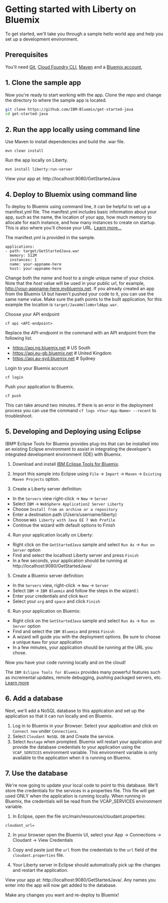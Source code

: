 
# Getting started with Liberty on Bluemix
To get started, we'll take you through a sample hello world app and help you set up a development environment.

## Prerequisites

You'll need [Git](https://git-scm.com/downloads), [Cloud Foundry CLI](https://github.com/cloudfoundry/cli#downloads), [Maven](https://maven.apache.org/download.cgi) and a [Bluemix account](https://console.ng.bluemix.net/registration/),

## 1. Clone the sample app

Now you're ready to start working with the app. Clone the repo and change the directory to where the sample app is located.
  ```bash
  git clone https://github.com/IBM-Bluemix/get-started-java
  cd get-started-java
  ```

## 2. Run the app locally using command line

Use Maven to install dependencies and build the .war file.

  ```
  mvn clean install
  ```

Run the app locally on Liberty.
  ```
  mvn install liberty:run-server
  ```

View your app at: http://localhost:9080/GetStartedJava


## 4. Deploy to Bluemix using command line

To deploy to Bluemix using command line, it can be helpful to set up a manifest.yml file. The manifest.yml includes basic information about your app, such as the name, the location of your app, how much memory to allocate for each instance, and how many instances to create on startup. This is also where you'll choose your URL. [Learn more...](/docs/manageapps/depapps.html#appmanifest)

The manifest.yml is provided in the sample.

  ```
  applications:
  - path: target/GetStartedJava.war
    memory: 512M
    instances: 1
    name: your-appname-here
    host: your-appname-here
  ```

Change both the *name* and *host* to a single unique name of your choice. Note that the *host* value will be used in your public url, for example, http://your-appname-here.mybluemix.net. If you already created an app from the Bluemix UI but haven't pushed your code to it, you can use the same name value. Make sure the path points to the built application, for this example the location is `target/JavaHelloWorldApp.war`.

Choose your API endpoint
   ```
   cf api <API-endpoint>
   ```

Replace the *API-endpoint* in the command with an API endpoint from the following list.
* https://api.ng.bluemix.net # US South
* https://api.eu-gb.bluemix.net # United Kingdom
* https://api.au-syd.bluemix.net # Sydney

Login to your Bluemix account
  ```
  cf login
  ```

Push your application to Bluemix.
  ```
  cf push
  ```

This can take around two minutes. If there is an error in the deployment process you can use the command `cf logs <Your-App-Name> --recent` to troubleshoot.

## 5. Developing and Deploying using Eclipse

IBM® Eclipse Tools for Bluemix provides plug-ins that can be installed into an existing Eclipse environment to assist in integrating the developer's integrated development environment (IDE) with Bluemix.

1. Download and install  [IBM Eclipse Tools for Bluemix](https://developer.ibm.com/wasdev/downloads/#asset/tools-IBM_Eclipse_Tools_for_Bluemix).

2. Import this sample into Eclipse using `File` -> `Import` -> `Maven` -> `Existing Maven Projects` option.

3. Create a Liberty server definition:
  - In the `Servers` view right-click -> `New` -> `Server`
  - Select `IBM` -> `WebSphere Application2 Server Liberty`
  - Choose `Install from an archive or a repository`
  - Enter a destination path (/Users/username/liberty)
  - Choose `WAS Liberty with Java EE 7 Web Profile`
  - Continue the wizard with default options to Finish

4. Run your application locally on Liberty:
  - Right click on the `GetStartedJava` sample and select `Run As` -> `Run on Server` option
  - Find and select the localhost Liberty server and press `Finish`
  - In a few seconds, your application should be running at http://localhost:9080/GetStartedJava/

5. Create a Bluemix server definition:
  - In the `Servers` view, right-click -> `New` -> `Server`
  - Select `IBM` -> `IBM Bluemix` and follow the steps in the wizard.\
  - Enter your credentials and click `Next`
  - Select your `org` and `space` and click `Finish`

6. Run your application on Bluemix:
  - Right click on the `GetStartedJava` sample and select `Run As` -> `Run on Server` option
  - Find and select the `IBM Bluemix` and press `Finish`
  - A wizard will guide you with the deployment options. Be sure to choose a unique `Name` for your application
  - In a few minutes, your application should be running at the URL you chose.

Now you have your code running locally and on the cloud!

The `IBM Eclipse Tools for Bluemix` provides many powerful features such as incremental updates, remote debugging, pushing packaged servers, etc. [Learn more](/docs/manageapps/eclipsetools/eclipsetools.html)


## 6. Add a database

Next, we'll add a NoSQL database to this application and set up the application so that it can run locally and on Bluemix.

1. Log in to Bluemix in your Browser. Select your application and click on `Connect new` under `Connections`.
2. Select `Cloudant NoSQL DB` and Create the service.
3. Select `Restage` when prompted. Bluemix will restart your application and provide the database credentials to your application using the `VCAP_SERVICES` environment variable. This environment variable is only available to the application when it is running on Bluemix.

## 7. Use the database

We're now going to update your local code to point to this database. We'll store the credentials for the services in a properties file. This file will get used ONLY when the application is running locally. When running in Bluemix, the credentials will be read from the VCAP_SERVICES environment variable.

1. In Eclipse, open the file src/main/resources/cloudant.properties:
  ```
  cloudant_url=
  ```

2. In your browser open the Bluemix UI, select your App -> Connections -> Cloudant -> View Credentials

3. Copy and paste just the `url` from the credentials to the `url` field of the `cloudant.properties` file.

4. Your Liberty server in Eclipse should automatically pick up the changes and restart the application.

  View your app at: http://localhost:9080/GetStartedJava/. Any names you enter into the app will now get added to the database.

  Make any changes you want and re-deploy to Bluemix!

